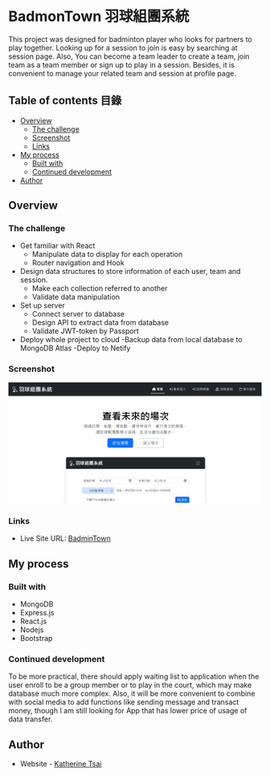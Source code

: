 # BadmonTown 羽球組團系統

This project was designed for badminton player who looks for partners to play together. Looking up for a session to join is easy by searching at session page. Also, You can become a team leader to create a team, join team as a team member or sign up to play in a session. Besides, it is convenient to manage your related team and session at profile page.

## Table of contents 目錄

- [Overview](#overview)
  - [The challenge](#the-challenge)
  - [Screenshot](#screenshot)
  - [Links](#links)
- [My process](#my-process)
  - [Built with](#built-with)
  - [Continued development](#continued-development)
- [Author](#author)

## Overview

### The challenge

- Get familiar with React
  - Manipulate data to display for each operation
  - Router navigation and Hook
- Design data structures to store information of each user, team and session.
  - Make each collection referred to another
  - Validate data manipulation
- Set up server
  - Connect server to database
  - Design API to extract data from database
  - Validate JWT-token by Passport
- Deploy whole project to cloud
  -Backup data from local database to MongoDB Atlas
  -Deploy to Netify

### Screenshot

![Homepage](./client/src/images/demo06.png "Homepage")

### Links

- Live Site URL: [BadminTown](https://badmintown.onrender.com/)

## My process

### Built with

- MongoDB
- Express.js
- React.js
- Nodejs
- Bootstrap

### Continued development

To be more practical, there should apply waiting list to application when the user enroll to be a group member or to play in the court, which may make database much more complex. Also, it will be more convenient to combine with social media to add functions like sending message and transact money, though I am still looking for App that has lower price of usage of data transfer.

## Author

- Website - [Katherine Tsai](https://github.com/ytsai4)
